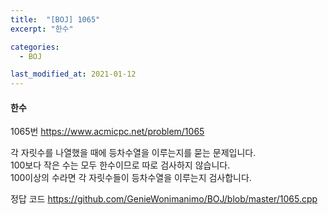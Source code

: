 ```yaml
---
title:  "[BOJ] 1065"
excerpt: "한수"

categories:
  - BOJ

last_modified_at: 2021-01-12
---
```


#### 한수

1065번 <https://www.acmicpc.net/problem/1065>

각 자릿수를 나열했을 때에 등차수열을 이루는지를 묻는 문제입니다.<br>
100보다 작은 수는 모두 한수이므로 따로 검사하지 않습니다.<br>
100이상의 수라면 각 자릿수들이 등차수열을 이루는지 검사합니다.

정답 코드 <https://github.com/GenieWonimanimo/BOJ/blob/master/1065.cpp>